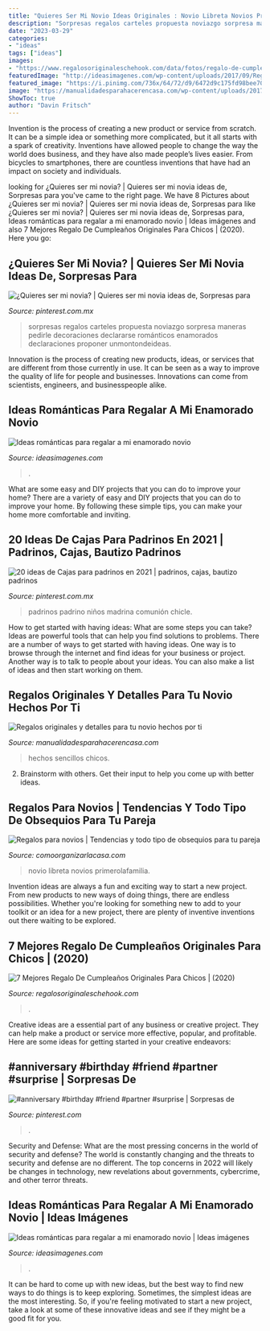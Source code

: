 ```yaml
---
title: "Quieres Ser Mi Novio Ideas Originales : Novio Libreta Novios Primerolafamilia"
description: "Sorpresas regalos carteles propuesta noviazgo sorpresa maneras pedirle decoraciones declararse románticos enamorados declaraciones proponer unmontondeideas"
date: "2023-03-29"
categories:
- "ideas"
tags: ["ideas"]
images:
- "https://www.regalosoriginaleschehook.com/data/fotos/regalo-de-cumpleanos-originales-para-chicos.jpg"
featuredImage: "http://ideasimagenes.com/wp-content/uploads/2017/09/RegalosNovio11.jpg"
featured_image: "https://i.pinimg.com/736x/64/72/d9/6472d9c175fd98bee70554a6e7b28275.jpg"
image: "https://manualidadesparahacerencasa.com/wp-content/uploads/2017/01/detalles-para-tu-novio-hechos-por-ti-sencillos.jpg"
ShowToc: true
author: "Davin Fritsch"
---
```



Invention is the process of creating a new product or service from scratch. It can be a simple idea or something more complicated, but it all starts with a spark of creativity. Inventions have allowed people to change the way the world does business, and they have also made people’s lives easier. From bicycles to smartphones, there are countless inventions that have had an impact on society and individuals.

	

		
looking for ¿Quieres ser mi novia? | Quieres ser mi novia ideas de, Sorpresas para you've came to the right page. We have 8 Pictures about ¿Quieres ser mi novia? | Quieres ser mi novia ideas de, Sorpresas para like ¿Quieres ser mi novia? | Quieres ser mi novia ideas de, Sorpresas para, Ideas románticas para regalar a mi enamorado novio | Ideas imágenes and also 7 Mejores Regalo De Cumpleaños Originales Para Chicos | (2020). Here you go:
		
    
## ¿Quieres Ser Mi Novia? | Quieres Ser Mi Novia Ideas De, Sorpresas Para

<img loading=lazy src="https://i.pinimg.com/736x/cf/c8/61/cfc8610f10be770a668217ce1350d761--goals.jpg" onerror="this.onerror=null;this.src='https://tse3.mm.bing.net/th?id=OIP.0_-yGrw0tDs9W1BTlI6n6AAAAA&amp;pid=15.1';" alt="¿Quieres ser mi novia? | Quieres ser mi novia ideas de, Sorpresas para">

_Source: pinterest.com.mx_

>sorpresas regalos carteles propuesta noviazgo sorpresa maneras pedirle decoraciones declararse románticos enamorados declaraciones proponer unmontondeideas. 

	

Innovation is the process of creating new products, ideas, or services that are different from those currently in use. It can be seen as a way to improve the quality of life for people and businesses. Innovations can come from scientists, engineers, and businesspeople alike.

    
## Ideas Románticas Para Regalar A Mi Enamorado Novio

<img loading=lazy src="https://ideasimagenes.com/wp-content/uploads/2017/09/RegalosNovio3.jpg" onerror="this.onerror=null;this.src='https://tse2.mm.bing.net/th?id=OIP.3sa_2I2jitCtdNS1f7ZCiQHaL4&amp;pid=15.1';" alt="Ideas románticas para regalar a mi enamorado novio">

_Source: ideasimagenes.com_

>. 

	

What are some easy and DIY projects that you can do to improve your home?
There are a variety of easy and DIY projects that you can do to improve your home. By following these simple tips, you can make your home more comfortable and inviting.

    
## 20 Ideas De Cajas Para Padrinos En 2021 | Padrinos, Cajas, Bautizo Padrinos

<img loading=lazy src="https://i.pinimg.com/474x/5e/e1/b2/5ee1b2203ebb8ced3eff160f55907970.jpg" onerror="this.onerror=null;this.src='https://tse2.mm.bing.net/th?id=OIP.xa4n0uMWsg9gRLoPwTT7wQAAAA&amp;pid=15.1';" alt="20 ideas de Cajas para padrinos en 2021 | padrinos, cajas, bautizo padrinos">

_Source: pinterest.com.mx_

>padrinos padrino niños madrina comunión chicle. 

	

How to get started with having ideas: What are some steps you can take?
Ideas are powerful tools that can help you find solutions to problems. There are a number of ways to get started with having ideas. One way is to browse through the internet and find ideas for your business or project. Another way is to talk to people about your ideas. You can also make a list of ideas and then start working on them.

    
## Regalos Originales Y Detalles Para Tu Novio Hechos Por Ti

<img loading=lazy src="https://manualidadesparahacerencasa.com/wp-content/uploads/2017/01/detalles-para-tu-novio-hechos-por-ti-sencillos.jpg" onerror="this.onerror=null;this.src='https://tse4.mm.bing.net/th?id=OIP.zZxeo6QTGjZVGkFOBEseJwHaOe&amp;pid=15.1';" alt="Regalos originales y detalles para tu novio hechos por ti">

_Source: manualidadesparahacerencasa.com_

>hechos sencillos chicos. 

	

2. Brainstorm with others. Get their input to help you come up with better ideas.

    
## Regalos Para Novios | Tendencias Y Todo Tipo De Obsequios Para Tu Pareja

<img loading=lazy src="http://comoorganizarlacasa.com/wp-content/uploads/2018/01/DIY-4.jpg" onerror="this.onerror=null;this.src='https://tse2.mm.bing.net/th?id=OIP.9TKIX0GZj_2M61eTcb556wHaFj&amp;pid=15.1';" alt="Regalos para novios | Tendencias y todo tipo de obsequios para tu pareja">

_Source: comoorganizarlacasa.com_

>novio libreta novios primerolafamilia. 

	

Invention ideas are always a fun and exciting way to start a new project. From new products to new ways of doing things, there are endless possibilities. Whether you're looking for something new to add to your toolkit or an idea for a new project, there are plenty of inventive inventions out there waiting to be explored.

    
## 7 Mejores Regalo De Cumpleaños Originales Para Chicos | (2020)

<img loading=lazy src="https://www.regalosoriginaleschehook.com/data/fotos/regalo-de-cumpleanos-originales-para-chicos.jpg" onerror="this.onerror=null;this.src='https://tse2.mm.bing.net/th?id=OIP.5FHju7Al4eERfBK9I6UYdQHaHa&amp;pid=15.1';" alt="7 Mejores Regalo De Cumpleaños Originales Para Chicos | (2020)">

_Source: regalosoriginaleschehook.com_

>. 

	

Creative ideas are a essential part of any business or creative project. They can help make a product or service more effective, popular, and profitable. Here are some ideas for getting started in your creative endeavors:

    
## #anniversary #birthday #friend #partner #surprise | Sorpresas De

<img loading=lazy src="https://i.pinimg.com/736x/64/72/d9/6472d9c175fd98bee70554a6e7b28275.jpg" onerror="this.onerror=null;this.src='https://tse4.mm.bing.net/th?id=OIP.-R4bWE8eCD2WiKY0FIzYewHaNl&amp;pid=15.1';" alt="#anniversary #birthday #friend #partner #surprise | Sorpresas de">

_Source: pinterest.com_

>. 

	

Security and Defense: What are the most pressing concerns in the world of security and defense?
The world is constantly changing and the threats to security and defense are no different. The top concerns in 2022 will likely be changes in technology, new revelations about governments, cybercrime, and other terror threats.

    
## Ideas Románticas Para Regalar A Mi Enamorado Novio | Ideas Imágenes

<img loading=lazy src="http://ideasimagenes.com/wp-content/uploads/2017/09/RegalosNovio11.jpg" onerror="this.onerror=null;this.src='https://tse2.mm.bing.net/th?id=OIP.9H10uoo6J_b33XiuZZNpcAHaHa&amp;pid=15.1';" alt="Ideas románticas para regalar a mi enamorado novio | Ideas imágenes">

_Source: ideasimagenes.com_

>. 

	

It can be hard to come up with new ideas, but the best way to find new ways to do things is to keep exploring. Sometimes, the simplest ideas are the most interesting. So, if you're feeling motivated to start a new project, take a look at some of these innovative ideas and see if they might be a good fit for you.

